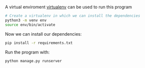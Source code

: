 A virtual enviroment [virtualenv](http://docs.python-guide.org/en/latest/dev/virtualenvs/) can be used to run this program

```bash
# Create a virtualenv in which we can install the dependencies
python3 -m venv env
source env/bin/activate
```

Now we can install our dependencies:

```bash
pip install -r requirements.txt
```

Run the program with:

```bash
python manage.py runserver
```
